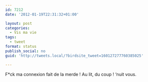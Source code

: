 ```yaml
---
id: 7212
date: '2012-01-19T22:31:32+01:00'

layout: post
categories:
  - Vis ma vie
tags:
  - tweet
format: status
publish_social: no
guid: 'http://tweets.local/?birdsite_tweet=160127277760385025'

---
```


F\*ck ma connexion fait de la merde ! Au lit, du coup ! ‘nuit vous.